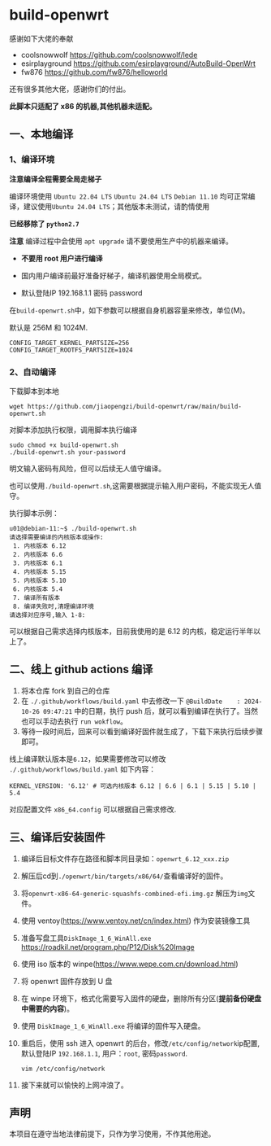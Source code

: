 # build-openwrt


感谢如下大佬的奉献



- coolsnowwolf      https://github.com/coolsnowwolf/lede
- esirplayground    https://github.com/esirplayground/AutoBuild-OpenWrt
- fw876             https://github.com/fw876/helloworld

    

还有很多其他大佬，感谢你们的付出。

**此脚本只适配了 x86 的机器,其他机器未适配。**

## 一、本地编译

### 1、编译环境

**注意编译全程需要全局走梯子**

编译环境使用 `Ubuntu 22.04 LTS` `Ubuntu 24.04 LTS`  `Debian 11.10` 均可正常编译，建议使用`Ubuntu 24.04 LTS`；其他版本未测试，请酌情使用

**已经移除了 `python2.7`**

**注意** 编译过程中会使用 `apt upgrade` 请不要使用生产中的机器来编译。



- **不要用 root 用户进行编译**

- 国内用户编译前最好准备好梯子，编译机器使用全局模式。

- 默认登陆IP 192.168.1.1 密码 password



在`build-openwrt.sh`中，如下参数可以根据自身机器容量来修改，单位(M)。

默认是 256M 和 1024M.

```
CONFIG_TARGET_KERNEL_PARTSIZE=256
CONFIG_TARGET_ROOTFS_PARTSIZE=1024
```


### 2、自动编译

下载脚本到本地

```shell
wget https://github.com/jiaopengzi/build-openwrt/raw/main/build-openwrt.sh
```


对脚本添加执行权限，调用脚本执行编译

```shell
sudo chmod +x build-openwrt.sh
./build-openwrt.sh your-password
```



明文输入密码有风险，但可以后续无人值守编译。



也可以使用`./build-openwrt.sh`,这需要根据提示输入用户密码，不能实现无人值守。



执行脚本示例：

```shell
u01@debian-11:~$ ./build-openwrt.sh 
请选择需要编译的内核版本或操作:
 1. 内核版本 6.12
 2. 内核版本 6.6
 3. 内核版本 6.1
 4. 内核版本 5.15
 5. 内核版本 5.10
 6. 内核版本 5.4
 7. 编译所有版本
 8. 编译失败时,清理编译环境
请选择对应序号,输入 1-8:
```


可以根据自己需求选择内核版本，目前我使用的是 6.12 的内核，稳定运行半年以上了。


## 二、线上 github actions 编译

1. 将本仓库 fork 到自己的仓库
2. 在 `./.github/workflows/build.yaml` 中去修改一下 `@BuildDate    : 2024-10-26 09:47:21` 中的日期，执行 push 后，就可以看到编译在执行了。当然也可以手动去执行 `run wokflow`。
3. 等待一段时间后，回来可以看到编译好固件就生成了，下载下来执行后续步骤即可。



线上编译默认版本是`6.12`，如果需要修改可以修改 `./.github/workflows/build.yaml` 如下内容：

```
KERNEL_VERSION: '6.12' # 可选内核版本 6.12 | 6.6 | 6.1 | 5.15 | 5.10 | 5.4
```

对应配置文件 `x86_64.config` 可以根据自己需求修改.


## 三、编译后安装固件

1. 编译后目标文件存在路径和脚本同目录如：`openwrt_6.12_xxx.zip`

2. 解压后cd到`./openwrt/bin/targets/x86/64/`查看编译好的固件。

3. 将`openwrt-x86-64-generic-squashfs-combined-efi.img.gz` 解压为`img`文件。

4. 使用 ventoy(https://www.ventoy.net/cn/index.html) 作为安装镜像工具

5. 准备写盘工具`DiskImage_1_6_WinAll.exe` https://roadkil.net/program.php/P12/Disk%20Image

6. 使用 iso 版本的 winpe(https://www.wepe.com.cn/download.html)

7. 将 openwrt 固件存放到 U 盘

8. 在 winpe 环境下，格式化需要写入固件的硬盘，删除所有分区(**提前备份硬盘中需要的内容**)。

9. 使用 `DiskImage_1_6_WinAll.exe` 将编译的固件写入硬盘。

10. 重启后，使用 ssh 进入 openwrt 的后台，修改`/etc/config/network`ip配置, 默认登陆IP `192.168.1.1`, 用户：`root`, 密码`password`.

    ```shell
    vim /etc/config/network
    ```

11. 接下来就可以愉快的上网冲浪了。



## 声明

本项目在遵守当地法律前提下，只作为学习使用，不作其他用途。
